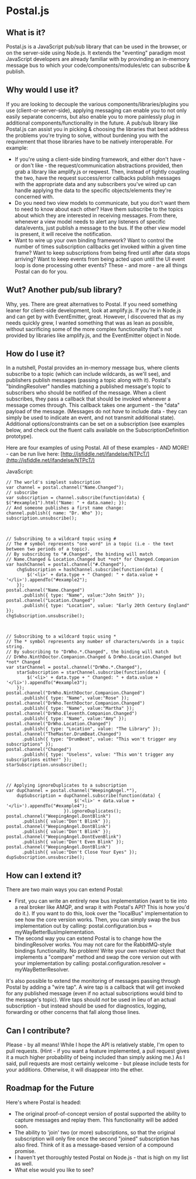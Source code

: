 # Postal.js

## What is it?
Postal.js is a JavaScript pub/sub library that can be used in the browser, or on the server-side using Node.js. It extends the "eventing" paradigm most JavaScript developers are already familiar with by provinding an in-memory message bus to which your code/components/modules/etc can subscribe & publish.

## Why would I use it?
If you are looking to decouple the various components/libraries/plugins you use (client-or-server-side), applying messaging can enable you to not only easily separate concerns, but also enable you to more painlessly plug in additional components/functionality in the future.  A pub/sub library like Postal.js can assist you in picking & choosing the libraries that best address the problems you're trying to solve, without burdening you with the requirement that those libraries have to be natively interoperable.  For example:

* If you're using a client-side binding framework, and either don't have - or don't like - the request/communication abstractions provided, then grab a library like amplify.js or reqwest.  Then, instead of tightly coupling the two, have the request success/error callbacks publish messages with the appropriate data and any subscribers you've wired up can handle applying the data to the specific objects/elements they're concerned with.
* Do you need two view models to communicate, but you don't want them to need to know about each other?  Have them subscribe to the topics about which they are interested in receiving messages.  From there, whenever a view model needs to alert any listeners of specific data/events, just publish a message to the bus.  If the other view model is present, it will receive the notification.
* Want to wire up your own binding framework?  Want to control the number of times subscription callbacks get invoked within a given time frame? Want to keep subscriptions from being fired until after data stops arriving? Want to keep events from being acted upon until the UI event loop is done processing other events?  These - and more - are all things Postal can do for you.

## Wut?  Another pub/sub library?
Why, yes.  There are great alternatives to Postal.  If you need something leaner for client-side development, look at amplify.js.  If you're in Node.js and can get by with EventEmitter, great.  However, I discovered that as my needs quickly grew, I wanted something that was as lean as possible, without sacrificing some of the more complex functionality that's not provided by libraries like amplify.js, and the EventEmitter object in Node.

## How do I use it?
In a nutshell, Postal provides an in-memory message bus, where clients subscribe to a topic (which can include wildcards, as we'll see), and publishers publish messages (passing a topic along with it).  Postal's "bindingResolver" handles matching a published message's topic to subscribers who should be notified of the message.  When a client subscribes, they pass a callback that should be invoked whenever a message comes through.  This callback takes one argument - the "data" payload of the message.  (Messages do not *have* to include data - they can simply be used to indicate an event, and not transmit additional state).  Additional options/constraints can be set on a subscription (see examples below, and check out the fluent calls available on the SubscriptionDefinition prototype).

Here are four examples of using Postal.  All of these examples - AND MORE! - can be run live here: [http://jsfiddle.net/ifandelse/NTPcT/](http://jsfiddle.net/ifandelse/NTPcT/)

JavaScript:

    // The world's simplest subscription
    var channel = postal.channel("Name.Changed");
    // subscribe
    var subscription = channel.subscribe(function(data) { $("#example1").html("Name: " + data.name); });
    // And someone publishes a first name change:
    channel.publish({ name: "Dr. Who" });
    subscription.unsubscribe();



    // Subscribing to a wildcard topic using #
    // The # symbol represents "one word" in a topic (i.e - the text between two periods of a topic).
    // By subscribing to "#.Changed", the binding will match
    // Name.Changed & Location.Changed but *not* for Changed.Companion
    var hashChannel = postal.channel("#.Changed"),
        chgSubscription = hashChannel.subscribe(function(data) {
            $('<li>' + data.type + " Changed: " + data.value + '</li>').appendTo("#example2");
        });
    postal.channel("Name.Changed")
          .publish({ type: "Name", value:"John Smith" });
    postal.channel("Location.Changed")
          .publish({ type: "Location", value: "Early 20th Century England" });
    chgSubscription.unsubscribe();



    // Subscribing to a wildcard topic using *
    // The * symbol represents any number of characters/words in a topic string.
    // By subscribing to "DrWho.*.Changed", the binding will match
    // DrWho.NinthDoctor.Companion.Changed & DrWho.Location.Changed but *not* Changed
    var starChannel = postal.channel("DrWho.*.Changed"),
        starSubscription = starChannel.subscribe(function(data) {
            $('<li>' + data.type + " Changed: " + data.value + '</li>').appendTo("#example3");
        });
    postal.channel("DrWho.NinthDoctor.Companion.Changed")
          .publish({ type: "Name", value:"Rose" });
    postal.channel("DrWho.TenthDoctor.Companion.Changed")
          .publish({ type: "Name", value:"Martha" });
    postal.channel("DrWho.Eleventh.Companion.Changed")
          .publish({ type: "Name", value:"Amy" });
    postal.channel("DrWho.Location.Changed")
          .publish({ type: "Location", value: "The Library" });
    postal.channel("TheMaster.DrumBeat.Changed")
          .publish({ type: "DrumBeat", value: "This won't trigger any subscriptions" });
    postal.channel("Changed")
          .publish({ type: "Useless", value: "This won't trigger any subscriptions either" });
    starSubscription.unsubscribe();



    // Applying ignoreDuplicates to a subscription
    var dupChannel = postal.channel("WeepingAngel.*"),
        dupSubscription = dupChannel.subscribe(function(data) {
                              $('<li>' + data.value + '</li>').appendTo("#example4");
                          }).ignoreDuplicates();
    postal.channel("WeepingAngel.DontBlink")
          .publish({ value:"Don't Blink" });
    postal.channel("WeepingAngel.DontBlink")
          .publish({ value:"Don't Blink" });
    postal.channel("WeepingAngel.DontEvenBlink")
          .publish({ value:"Don't Even Blink" });
    postal.channel("WeepingAngel.DontBlink")
          .publish({ value:"Don't Close Your Eyes" });
    dupSubscription.unsubscribe();


## How can I extend it?
There are two main ways you can extend Postal:

* First, you can write an entirely new bus implementation (want to tie into a real broker like AMQP, and wrap it with Postal's API?  This is how you'd do it.).  If you want to do this, look over the "localBus" implementation to see how the core version works.  Then, you can simply swap the bus implementation out by calling: postal.configuration.bus = myWayBetterBusImplementation.
* The second way you can extend Postal is to change how the bindingResolver works.  You may not care for the RabbitMQ-style bindings functionality.  No problem!  Write your own resolver object that implements a "compare" method and swap the core version out with your implementation by calling: postal.configuration.resolver = myWayBetterResolver.

It's also possible to extend the monitoring of messages passing through Postal by adding a "wire tap".  A wire tap is a callback that will get invoked for any published message (even if no actual subscriptions would bind to the message's topic).  Wire taps should _not_ be used in lieu of an actual subscription - but instead should be used for diagnostics, logging, forwarding or other concerns that fall along those lines.

## Can I contribute?
Please - by all means!  While I hope the API is relatively stable, I'm open to pull requests.  (Hint - if you want a feature implemented, a pull request gives it a much higher probability of being included than simply asking me.)  As I said, pull requests are most certainly welcome - but please include tests for your additions.  Otherwise, it will disappear into the ether.

## Roadmap for the Future
Here's where Postal is headed:

* The original proof-of-concept version of postal supported the ability to capture messages and replay them.  This functionality will be added soon.
* The ability to 'join' two (or more) subscriptions, so that the original subscription will only fire once the second "joined" subscription has also fired.  Think of it as a message-based version of a compound promise.
* I haven't yet thoroughly tested Postal on Node.js - that is high on my list as well.
* What else would you like to see?
